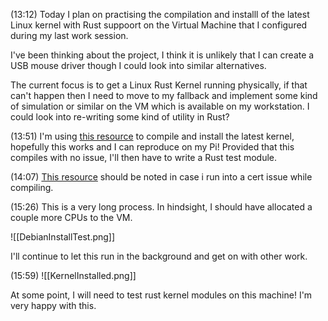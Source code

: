 (13:12)
Today I plan on practising the compilation and installl of the latest Linux kernel with Rust suppoort on the Virtual Machine that I configured during my last work session.

I've been thinking about the project, I think it is unlikely that I can create a USB mouse driver though I could look into similar alternatives. 

The current focus is to get a Linux Rust Kernel running physically, if that can't happen then I need to move to my fallback and implement some kind of simulation or similar on the VM which is available on my workstation. I could look into re-writing some kind of utility in Rust?

(13:51)
I'm using [this resource](https://phoenixnap.com/kb/build-linux-kernel) to compile and install the latest kernel, hopefully this works and I can reproduce on my Pi! Provided that this compiles with no issue, I'll then have to write a Rust test module.

(14:07)
[This resource](https://askubuntu.com/questions/1329538/compiling-the-kernel-5-11-11) should be noted in case i run into a cert issue while compiling.

(15:26)
This is a very long process. In hindsight, I should have allocated a couple more CPUs to the VM. 

![[DebianInstallTest.png]]

I'll continue to let this run in the background and get on with other work. 

(15:59)
![[KernelInstalled.png]]

At some point, I will need to test rust kernel modules on this machine! I'm very happy with this. 